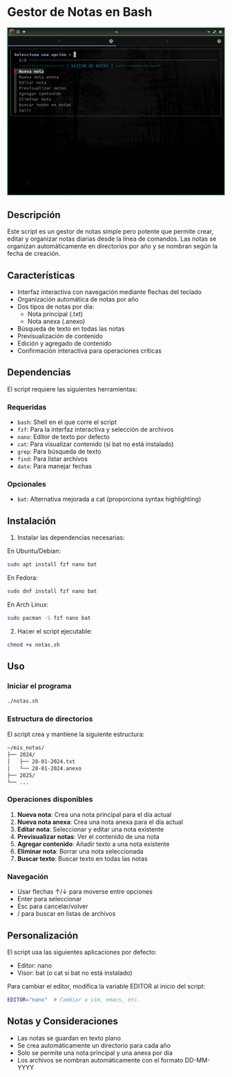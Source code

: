 # Gestor de Notas en Bash
![](imagenes/captura1.png)
## Descripción
Este script es un gestor de notas simple pero potente que permite crear, editar y organizar notas diarias desde la línea de comandos. Las notas se organizan automáticamente en directorios por año y se nombran según la fecha de creación.

## Características
- Interfaz interactiva con navegación mediante flechas del teclado
- Organización automática de notas por año
- Dos tipos de notas por día:
  - Nota principal (.txt)
  - Nota anexa (.anexo)
- Búsqueda de texto en todas las notas
- Previsualización de contenido
- Edición y agregado de contenido
- Confirmación interactiva para operaciones críticas

## Dependencias
El script requiere las siguientes herramientas:

### Requeridas
- `bash`: Shell en el que corre el script
- `fzf`: Para la interfaz interactiva y selección de archivos
- `nano`: Editor de texto por defecto
- `cat`: Para visualizar contenido (si bat no está instalado)
- `grep`: Para búsqueda de texto
- `find`: Para listar archivos
- `date`: Para manejar fechas

### Opcionales
- `bat`: Alternativa mejorada a cat (proporciona syntax highlighting)

## Instalación

1. Instalar las dependencias necesarias:

En Ubuntu/Debian:
```bash
sudo apt install fzf nano bat
```

En Fedora:
```bash
sudo dnf install fzf nano bat
```

En Arch Linux:
```bash
sudo pacman -S fzf nano bat
```

2. Hacer el script ejecutable:
```bash
chmod +x notas.sh
```

## Uso

### Iniciar el programa
```bash
./notas.sh
```

### Estructura de directorios
El script crea y mantiene la siguiente estructura:
```
~/mis_notas/
├── 2024/
│   ├── 28-01-2024.txt
│   └── 28-01-2024.anexo
├── 2025/
└── ...
```

### Operaciones disponibles
1. **Nueva nota**: Crea una nota principal para el día actual
2. **Nueva nota anexa**: Crea una nota anexa para el día actual
3. **Editar nota**: Seleccionar y editar una nota existente
4. **Previsualizar notas**: Ver el contenido de una nota
5. **Agregar contenido**: Añadir texto a una nota existente
6. **Eliminar nota**: Borrar una nota seleccionada
7. **Buscar texto**: Buscar texto en todas las notas

### Navegación
- Usar flechas ↑/↓ para moverse entre opciones
- Enter para seleccionar
- Esc para cancelar/volver
- / para buscar en listas de archivos

## Personalización

El script usa las siguientes aplicaciones por defecto:
- Editor: nano
- Visor: bat (o cat si bat no está instalado)

Para cambiar el editor, modifica la variable EDITOR al inicio del script:
```bash
EDITOR="nano"  # Cambiar a vim, emacs, etc.
```

## Notas y Consideraciones
- Las notas se guardan en texto plano
- Se crea automáticamente un directorio para cada año
- Solo se permite una nota principal y una anexa por día
- Los archivos se nombran automáticamente con el formato DD-MM-YYYY
